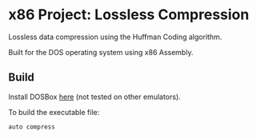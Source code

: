 # x86 Project: Lossless Compression

Lossless data compression using the Huffman Coding algorithm.

Built for the DOS operating system using x86 Assembly.

## Build
Install DOSBox [here](http://data.cyber.org.il/assembly/dosbox.exe) (not tested on other emulators).

To build the executable file:
```bash
auto compress
```